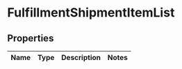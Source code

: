 
# FulfillmentShipmentItemList

## Properties
Name | Type | Description | Notes
------------ | ------------- | ------------- | -------------



